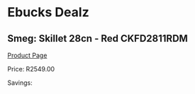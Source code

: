 
# Ebucks Dealz
## Smeg: Skillet 28cn - Red CKFD2811RDM
[Product Page](https://www.ebucks.com/web/shop/productSelected.do?prodId=1170707488&catId=1196428103)

Price: R2549.00

Savings: 


	